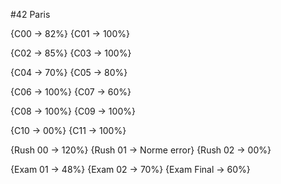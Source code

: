 #42 Paris

{C00 -> 82%}
{C01 -> 100%}

{C02 -> 85%}
{C03 -> 100%}

{C04 -> 70%}
{C05 -> 80%}

{C06 -> 100%}
{C07 -> 60%}

{C08 -> 100%}
{C09 -> 100%}

{C10 -> 00%}
{C11 -> 100%}


{Rush 00 -> 120%}
{Rush 01 -> Norme error}
{Rush 02 -> 00%}

{Exam 01 -> 48%}
{Exam 02 -> 70%}
{Exam Final -> 60%}

